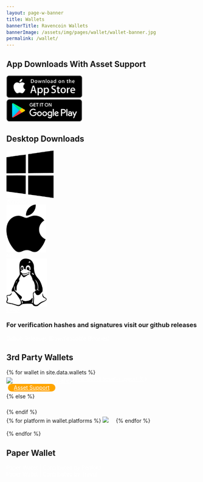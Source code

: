 ```yaml
---
layout: page-w-banner
title: Wallets
bannerTitle: Ravencoin Wallets
bannerImage: /assets/img/pages/wallet/wallet-banner.jpg
permalink: /wallet/
---
```


<div class="page-content">
  <div class="wrapper text-center pt-8 pb-20" style="max-width: 700px;">
    <h2 class="mb-16">App Downloads With Asset Support</h2>
    <div class="flex flex-wrap align-center justify-center pb-4">
      <div class="px-3 w-full sm:w-1/2 text-center sm:text-right mb-5">
          <a href="https://itunes.apple.com/us/app/rvn-wallet/id1371751946?mt=8" target="_blank" class="block"><img style="width:100%;width: 200px;" src="/assets/img/pages/wallet/app-store-badge.svg" alt="app store"/></a>
      </div>
      <div class="px-3 w-full sm:w-1/2 text-center sm:text-left">
        <a href="https://play.google.com/store/apps/details?id=com.ravenwallet" target="_blank" class="block"><img style="width:100%;width: 200px;" src="/assets/img/pages/wallet/google-play-badge.svg" alt="google play"/></a>
      </div>
    </div>
    <h2 class="mt-10 mb-16">Desktop Downloads</h2>
    <div class="flex flex-wrap align-center justify-center">
      <div class="w-full sm:w-1/2 md:w-1/3 px-4 mb-12">
        <div class="bg-grey-lighter max-w-sm rounded overflow-hidden shadow-md hover:by-grey">
          <a class="block px-6 py-4" href="https://github.com/RavenProject/Ravencoin/releases" target="_blank"><img style="max-height: 125px;" src="/assets/img/pages/wallet/windows.svg" align="middle" alt=" Windows wallet"/></a>
        </div>
        <a class="block mt-8 text-lg bg-blue hover:bg-blue-dark rounded p-2 text-white" href="https://github.com/RavenProject/Ravencoin/releases/download/v4.2.0/raven-4.2.0.0-win64-setup-unsigned.exe" download><i class="zmdi zmdi-download"></i><span class="inline-block ml-3">Windows</span></a>
      </div>
      <div class="w-full sm:w-1/2 md:w-1/3 px-4 mb-12">
        <div class="bg-grey-lighter max-w-sm rounded overflow-hidden shadow-md hover:by-grey">
          <a class="block px-6 py-4" href="https://github.com/RavenProject/Ravencoin/releases" target="_blank"><img style="max-height: 125px;" src="/assets/img/pages/wallet/mac.svg" align="middle" alt=" Mac wallet"/></a>
        </div>
        <a class="block mt-8 text-lg bg-blue hover:bg-blue-dark rounded p-2 text-white" href="https://github.com/RavenProject/Ravencoin/releases/download/v4.2.0/raven-4.2.0.0-osx.dmg" download><i class="zmdi zmdi-download"></i><span class="inline-block ml-3">Mac</span></a>
      </div>
      <div class="w-full sm:w-1/2 md:w-1/3 px-4 mb-12">
        <div class="bg-grey-lighter max-w-sm rounded overflow-hidden shadow-md hover:by-grey">
          <a class="block px-6 py-4" href="https://github.com/RavenProject/Ravencoin/releases" target="_blank"><img style="max-height: 125px;" src="/assets/img/pages/wallet/linux.svg" align="middle" alt="Linux wallet"/></a>
        </div>
        <a class="block mt-8 text-lg bg-blue hover:bg-blue-dark rounded p-2 text-white" href="https://github.com/RavenProject/Ravencoin/releases/download/v4.2.0/raven-4.2.0.0-x86_64-linux-gnu.tar.gz" download><i class="zmdi zmdi-download"></i><span class="inline-block ml-3">Linux</span></a>
      </div>
    </div>
    <h3 class="">For verification hashes and signatures visit our github releases</h3>
    <a class="block mt-8 mb-6 text-lg bg-blue hover:bg-blue-dark rounded p-2 text-white" href="https://github.com/RavenProject/Ravencoin/releases"><i class="zmdi zmdi-github-alt"></i><span class="inline-block ml-3">Github Releases (Downloadable Binaries)</span></a>
    <h2>3rd Party Wallets</h2>
    <div class="flex flex-wrap">
      {% for wallet in site.data.wallets %}
      <div class="mb-6 px-2 sm:w-1/2 text-center">
        <div class="bg-grey-lighter max-w-sm rounded overflow-hidden shadow-md hover:by-grey">
          <a class="block px-6 py-4" href="{{ wallet.url }}" target="_blank"><img src="{{ wallet.logo }}" align="middle" alt="{{ wallet.name }} wallet"/>
          {% if wallet.asset-support %}
            <div style="width:125px;height:20px;background:orange;text-align:center;line-height:20px;border-radius:10px;margin-bottom:4px; margin-left:4px">Asset Support</div></a>
          {% else %}
            <div style="width:125px;height:20px;background:none;text-align:center;line-height:20px;border-radius:10px;margin-bottom:4px; margin-left:4px"></div></a>
          {% endif %}
        </div>
        <div class="flex flex-wrap">
          {% for platform in wallet.platforms %}
            <img style="height: 25px; length: 16px; padding-right: 15px; padding-top: 4px;" src="/assets/img/pages/wallet/{{platform}}.svg"/>
          {% endfor %}
        </div>
        <a class="block mt-4 mb-8 text-lg bg-blue hover:bg-blue-dark rounded p-2 text-white" href="{{ wallet.url }}"><i class="zmdi zmdi-download"></i><span class="inline-block ml-3">{{wallet.name}} Wallet</span></a>
      </div>
      {% endfor %}
    </div>
    <h2 class="mt-16 mb-8">Paper Wallet</h2>
    <div class="pt-8 mb-8 pb-8">
      <div class="flex flex-wrap">
        <div class="w-full sm:w-1/2 px-2 mb-4">
          <a class="inline-block text-lg bg-blue hover:bg-blue-dark rounded p-2 text-white px-8" href="https://github.com/todd1251/WalletGenerator.net/tree/ravencoin" target="_blank"><span class="inline-block ml-3">Paper Wallet | Contributed by Penfold</span></a>
        </div>
        <div class="w-full sm:w-1/2 px-2 mb-4">
          <a class="inline-block text-lg bg-blue hover:bg-blue-dark rounded p-2 text-white px-8" href="https://paper.pocketraven.com/" target="_blank"><span class="inline-block ml-3">Paper Wallet | Contributed by Traysi</span></a>
        </div>
      </div>
  </div>
</div>

<style>
  .page-content a {
    color: #fff !important;
  }
</style>
